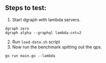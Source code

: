 ## Steps to test:

1. Start dgraph with lambda servers.
```
dgraph zero
dgraph alpha --graphql lambda-cnt=2
```

2. Run `load-data.sh` script
3. Now run the benchmark spitting out the qps.
```
go run main.go --lambda
```

